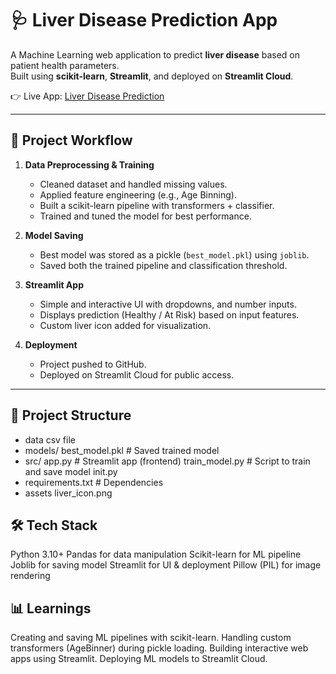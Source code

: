# 🩺 Liver Disease Prediction App

A Machine Learning web application to predict **liver disease** based on patient health parameters.  
Built using **scikit-learn**, **Streamlit**, and deployed on **Streamlit Cloud**.  

👉 Live App: [Liver Disease Prediction](https://liver-disease-prediction-1.streamlit.app/)

---

## 🚀 Project Workflow

1. **Data Preprocessing & Training**
   - Cleaned dataset and handled missing values.
   - Applied feature engineering (e.g., Age Binning).
   - Built a scikit-learn pipeline with transformers + classifier.
   - Trained and tuned the model for best performance.

2. **Model Saving**
   - Best model was stored as a pickle (`best_model.pkl`) using `joblib`.
   - Saved both the trained pipeline and classification threshold.

3. **Streamlit App**
   - Simple and interactive UI with dropdowns, and number inputs.
   - Displays prediction (Healthy / At Risk) based on input features.
   - Custom liver icon added for visualization.

4. **Deployment**
   - Project pushed to GitHub.
   - Deployed on Streamlit Cloud for public access.

---

## 📂 Project Structure

- data
   csv file
- models/
   best_model.pkl # Saved trained model
- src/
   app.py # Streamlit app (frontend)
   train_model.py # Script to train and save model
   init.py
- requirements.txt # Dependencies
- assets
   liver_icon.png   

## 🛠️ Tech Stack
  Python 3.10+
  Pandas for data manipulation
  Scikit-learn for ML pipeline
  Joblib for saving model
  Streamlit for UI & deployment
  Pillow (PIL) for image rendering

## 📊 Learnings
Creating and saving ML pipelines with scikit-learn.
Handling custom transformers (AgeBinner) during pickle loading.
Building interactive web apps using Streamlit.
Deploying ML models to Streamlit Cloud.

